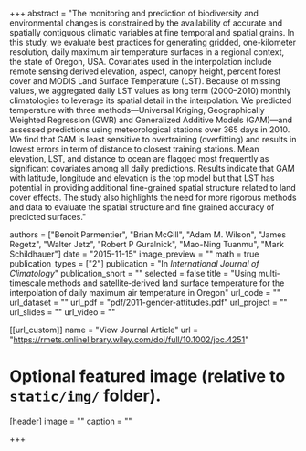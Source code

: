 +++
abstract = "The monitoring and prediction of biodiversity and environmental changes is constrained by the availability of accurate and spatially contiguous climatic variables at fine temporal and spatial grains. In this study, we evaluate best practices for generating gridded, one-kilometer resolution, daily maximum air temperature surfaces in a regional context, the state of Oregon, USA. Covariates used in the interpolation include remote sensing derived elevation, aspect, canopy height, percent forest cover and MODIS Land Surface Temperature (LST). Because of missing values, we aggregated daily LST values as long term (2000–2010) monthly climatologies to leverage its spatial detail in the interpolation. We predicted temperature with three methods—Universal Kriging, Geographically Weighted Regression (GWR) and Generalized Additive Models (GAM)—and assessed predictions using meteorological stations over 365 days in 2010. We find that GAM is least sensitive to overtraining (overfitting) and results in lowest errors in term of distance to closest training stations. Mean elevation, LST, and distance to ocean are flagged most frequently as significant covariates among all daily predictions. Results indicate that GAM with latitude, longitude and elevation is the top model but that LST has potential in providing additional fine-grained spatial structure related to land cover effects. The study also highlights the need for more rigorous methods and data to evaluate the spatial structure and fine grained accuracy of predicted surfaces."

authors = ["Benoit Parmentier", "Brian McGill", "Adam M. Wilson", "James Regetz", "Walter Jetz", "Robert P Guralnick", "Mao-Ning Tuanmu", "Mark Schildhauer"]
date = "2015-11-15"
image_preview = ""
math = true
publication_types = ["2"]
publication = "In *International Journal of Climatology*"
publication_short = ""
selected = false
title = "Using multi‐timescale methods and satellite‐derived land surface temperature for the interpolation of daily maximum air temperature in Oregon"
url_code = ""
url_dataset = ""
url_pdf = "pdf/2011-gender-attitudes.pdf"
url_project = ""
url_slides = ""
url_video = ""

[[url_custom]]
name = "View Journal Article"
url = "https://rmets.onlinelibrary.wiley.com/doi/full/10.1002/joc.4251"

# Optional featured image (relative to `static/img/` folder).
[header]
image = ""
caption = ""

+++